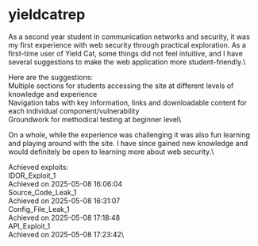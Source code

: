 # yieldcatrep
As a second year student in communication networks and security,  it was my first experience with web security through practical exploration. As a first-time user of Yield Cat, some things did not feel intuitive, and I have several suggestions to make the web application more student-friendly.\

Here are the suggestions:\
Multiple sections for students accessing the site at different levels of knowledge and experience\
Navigation tabs with key information, links and downloadable content for each individual component/vulnerability\
Groundwork for methodical testing at beginner level\

On a whole, while the experience was challenging it was also fun learning and playing around with the site. I have since gained new knowledge and would definitely be open to learning more about web security.\

Achieved exploits:\
IDOR_Exploit_1\
Achieved on 2025-05-08 16:06:04\
Source_Code_Leak_1\
Achieved on 2025-05-08 16:31:07\
Config_File_Leak_1\
Achieved on 2025-05-08 17:18:48\
API_Exploit_1\
Achieved on 2025-05-08 17:23:42\
